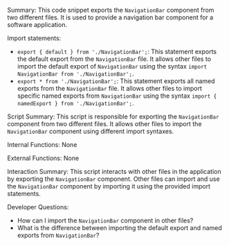 Summary:
This code snippet exports the `NavigationBar` component from two different files. It is used to provide a navigation bar component for a software application.

Import statements:
- `export { default } from './NavigationBar';`: This statement exports the default export from the `NavigationBar` file. It allows other files to import the default export of `NavigationBar` using the syntax `import NavigationBar from './NavigationBar';`.
- `export * from './NavigationBar';`: This statement exports all named exports from the `NavigationBar` file. It allows other files to import specific named exports from `NavigationBar` using the syntax `import { namedExport } from './NavigationBar';`.

Script Summary:
This script is responsible for exporting the `NavigationBar` component from two different files. It allows other files to import the `NavigationBar` component using different import syntaxes.

Internal Functions:
None

External Functions:
None

Interaction Summary:
This script interacts with other files in the application by exporting the `NavigationBar` component. Other files can import and use the `NavigationBar` component by importing it using the provided import statements.

Developer Questions:
- How can I import the `NavigationBar` component in other files?
- What is the difference between importing the default export and named exports from `NavigationBar`?